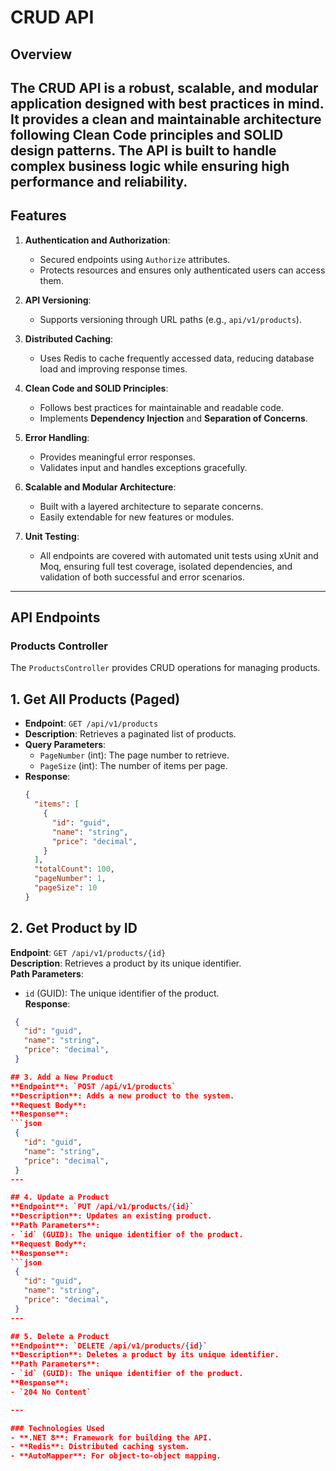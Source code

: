 # CRUD API

## Overview
The **CRUD API** is a robust, scalable, and modular application designed with best practices in mind. It provides a clean and maintainable architecture following **Clean Code** principles and **SOLID** design patterns. The API is built to handle complex business logic while ensuring high performance and reliability.
---

## Features
1. **Authentication and Authorization**:
   - Secured endpoints using `Authorize` attributes.
   - Protects resources and ensures only authenticated users can access them.

2. **API Versioning**:
   - Supports versioning through URL paths (e.g., `api/v1/products`).

3. **Distributed Caching**:
   - Uses Redis to cache frequently accessed data, reducing database load and improving response times.

4. **Clean Code and SOLID Principles**:
   - Follows best practices for maintainable and readable code.
   - Implements **Dependency Injection** and **Separation of Concerns**.

5. **Error Handling**:
   - Provides meaningful error responses.
   - Validates input and handles exceptions gracefully.

6. **Scalable and Modular Architecture**:
   - Built with a layered architecture to separate concerns.
   - Easily extendable for new features or modules.
     
7. **Unit Testing**:
   - All endpoints are covered with automated unit tests using xUnit and Moq, ensuring full test coverage, isolated dependencies, and validation of both successful and error scenarios.
---

## API Endpoints

### Products Controller
The `ProductsController` provides CRUD operations for managing products.

## **1. Get All Products (Paged)**
- **Endpoint**: `GET /api/v1/products`
- **Description**: Retrieves a paginated list of products.
- **Query Parameters**:
  - `PageNumber` (int): The page number to retrieve.
  - `PageSize` (int): The number of items per page.
- **Response**:
  ```json
  {
    "items": [
      {
        "id": "guid",
        "name": "string",
        "price": "decimal",
      }
    ],
    "totalCount": 100,
    "pageNumber": 1,
    "pageSize": 10
  }

## 2. Get Product by ID
**Endpoint**: `GET /api/v1/products/{id}`  
**Description**: Retrieves a product by its unique identifier.  
**Path Parameters**:  
- `id` (GUID): The unique identifier of the product.  
**Response**:  
 ```json
  {
    "id": "guid",
    "name": "string",
    "price": "decimal",
  }

## 3. Add a New Product
**Endpoint**: `POST /api/v1/products`  
**Description**: Adds a new product to the system.  
**Request Body**:  
**Response**:  
 ```json
  {
    "id": "guid",
    "name": "string",
    "price": "decimal",
  }
---

## 4. Update a Product
**Endpoint**: `PUT /api/v1/products/{id}`  
**Description**: Updates an existing product.  
**Path Parameters**:  
- `id` (GUID): The unique identifier of the product.  
**Request Body**:  
**Response**:  
 ```json
  {
    "id": "guid",
    "name": "string",
    "price": "decimal",
  }
---

## 5. Delete a Product
**Endpoint**: `DELETE /api/v1/products/{id}`  
**Description**: Deletes a product by its unique identifier.  
**Path Parameters**:  
- `id` (GUID): The unique identifier of the product.  
**Response**:  
- `204 No Content`  

---

### Technologies Used
- **.NET 8**: Framework for building the API.
- **Redis**: Distributed caching system.
- **AutoMapper**: For object-to-object mapping.
